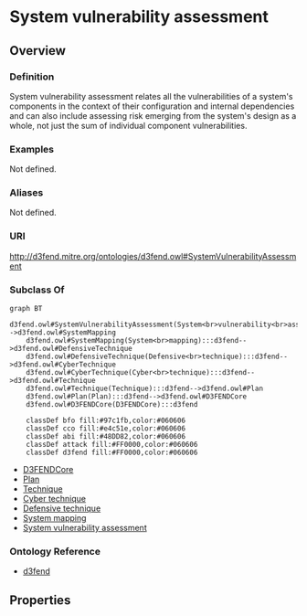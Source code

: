 # System vulnerability assessment

## Overview

### Definition
System vulnerability assessment relates all the vulnerabilities of a system's components in the context of their configuration and internal dependencies and can also include assessing risk emerging from the system's design as a whole, not just the sum of individual component vulnerabilities.

### Examples
Not defined.

### Aliases
Not defined.

### URI
http://d3fend.mitre.org/ontologies/d3fend.owl#SystemVulnerabilityAssessment

### Subclass Of
```mermaid
graph BT
    d3fend.owl#SystemVulnerabilityAssessment(System<br>vulnerability<br>assessment):::d3fend-->d3fend.owl#SystemMapping
    d3fend.owl#SystemMapping(System<br>mapping):::d3fend-->d3fend.owl#DefensiveTechnique
    d3fend.owl#DefensiveTechnique(Defensive<br>technique):::d3fend-->d3fend.owl#CyberTechnique
    d3fend.owl#CyberTechnique(Cyber<br>technique):::d3fend-->d3fend.owl#Technique
    d3fend.owl#Technique(Technique):::d3fend-->d3fend.owl#Plan
    d3fend.owl#Plan(Plan):::d3fend-->d3fend.owl#D3FENDCore
    d3fend.owl#D3FENDCore(D3FENDCore):::d3fend
    
    classDef bfo fill:#97c1fb,color:#060606
    classDef cco fill:#e4c51e,color:#060606
    classDef abi fill:#48DD82,color:#060606
    classDef attack fill:#FF0000,color:#060606
    classDef d3fend fill:#FF0000,color:#060606
```

- [D3FENDCore](/docs/ontology/reference/model/D3FENDCore/D3FENDCore.md)
- [Plan](/docs/ontology/reference/model/D3FENDCore/Plan/Plan.md)
- [Technique](/docs/ontology/reference/model/D3FENDCore/Plan/Technique/Technique.md)
- [Cyber technique](/docs/ontology/reference/model/D3FENDCore/Plan/Technique/Cyber%20technique/Cyber%20technique.md)
- [Defensive technique](/docs/ontology/reference/model/D3FENDCore/Plan/Technique/Cyber%20technique/Defensive%20technique/Defensive%20technique.md)
- [System mapping](/docs/ontology/reference/model/D3FENDCore/Plan/Technique/Cyber%20technique/Defensive%20technique/System%20mapping/System%20mapping.md)
- [System vulnerability assessment](/docs/ontology/reference/model/D3FENDCore/Plan/Technique/Cyber%20technique/Defensive%20technique/System%20mapping/System%20vulnerability%20assessment/System%20vulnerability%20assessment.md)


### Ontology Reference
- [d3fend](http://d3fend.mitre.org/ontologies/d3fend.owl#)

## Properties
